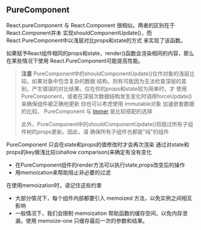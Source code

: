 
## PureComponent

React.pureComponent 与 React.Component 很相似。两者的区别在于React.Component并未
实现shouldComponentUpdate()，而React.PureComponent中以浅层对比props和state的方式
来实现了该函数。

如果赋予React组件相同的props和state，render()函数会渲染相同的内容，那么在某些情况下使用
React.PureComponent可能提高性能。

> **注意**
> PureComponent中的shouldComponentUpdate()仅作对象的浅层比较。如果对象中包含复杂的数据
> 结构，则有可能因为无法检查深层的差别，产生错误的对比结果。仅在你的props和state较为简单时，才
> 使用PureComponent，或者在深层次数据结构发生变化时调用forceUpdate()来确保组件被正确地更新
> 你也可以考虑使用 immutable对象 加速嵌套数据的比较。
> PureComponent 与 [Immer](./Immer.md) 是比较搭配的选择
>
> 此外，PureComponent中的shouldComponentUpdate()将跳过所有子组件树的props更新。因此，请
> 确保所有子组件也都是"纯"的组件

PureComponent 只会在state和props的值修改时才会再次渲染
通过对state和props的key做浅比较(shallow comparison)来确定有没有变化

- 在PureComponent组件的render方法可以执行state,props改变后的操作
- 用memoization来帮助阻止非必要的过滤

在使用memoization时，请记住这些约束

- 大部分情况下，每个组件内部都要引入 memoized 方法，以免实例之间相互影响
- 一般情况下，我们会限制 memoization 帮助函数的缓存空间，以免内存泄漏，使用 memoize-one
只缓存最后一次的参数和结果。